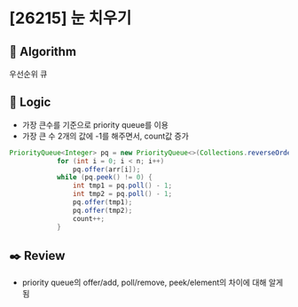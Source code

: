 # [26215] 눈 치우기

## :pushpin: **Algorithm**

우선순위 큐

## :round_pushpin: **Logic**
- 가장 큰수를 기준으로 priority queue를 이용
- 가장 큰 수 2개의 값에 -1를 해주면서, count값 증가
```java
PriorityQueue<Integer> pq = new PriorityQueue<>(Collections.reverseOrder()); // 우선순위 : 큰 숫자
            for (int i = 0; i < n; i++)
                pq.offer(arr[i]);
            while (pq.peek() != 0) {
                int tmp1 = pq.poll() - 1;
                int tmp2 = pq.poll() - 1;
                pq.offer(tmp1);
                pq.offer(tmp2);
                count++;
            }
```

## :black_nib: **Review**
- priority queue의 offer/add, poll/remove, peek/element의 차이에 대해 알게됨
